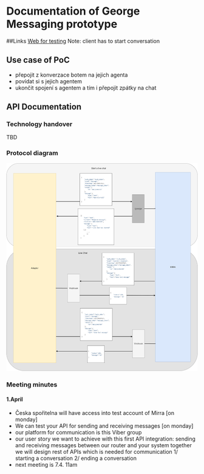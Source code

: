 # Documentation of George Messaging prototype

##Links
[Web for testing](https://webchat-dev.azurewebsites.net/#874ef829-a81e-40c8-bde1-9abcacb590e1) Note: client has to start conversation

## Use case of PoC
-  přepojit z konverzace botem na jejich agenta
-  povídat si s jejich agentem
-  ukončit spojení s agentem a tím i přepojit zpátky na chat

## API Documentation
### Technology handover
TBD

### Protocol diagram
![x](media/API-diagram.png)




### Meeting minutes

#### 1.April
- Česka spořitelna will have access into test account of Mirra [on monday]
- We can test your API for sending and receiving messages [on monday]
- our platform for communication is this Viber group
- our user story we want to achieve with this first API integration:
sending and receiving messages between our router and your system
together we will design rest of APIs which is needed for communication
1/ starting a conversation
2/ ending a conversation
- next meeting is 7.4. 11am